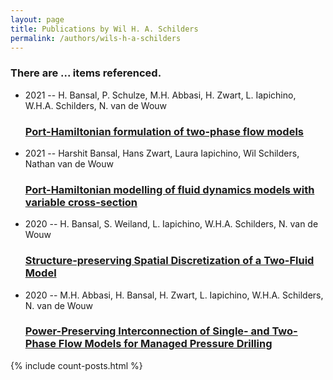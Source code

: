 ```yaml
---
layout: page
title: Publications by Wil H. A. Schilders
permalink: /authors/wils-h-a-schilders
---
```


<h3 id="number-posts">There are ... items referenced.</h3>
<ul class="post-list">
<li><span class='post-meta'>2021 -- H. Bansal, P. Schulze, M.H. Abbasi, H. Zwart, L. Iapichino, W.H.A. Schilders, N. van de Wouw</span><h3><a class='post-link' href="{{ site.baseurl }}/port-hamiltonian-formulation-of-two-phase-flow-models">Port-Hamiltonian formulation of two-phase flow models</a></h3></li>
<li><span class='post-meta'>2021 -- Harshit Bansal, Hans Zwart, Laura Iapichino, Wil Schilders, Nathan van de Wouw</span><h3><a class='post-link' href="{{ site.baseurl }}/port-hamiltonian-modelling-of-fluid-dynamics-models-with-variable-cross-section">Port-Hamiltonian modelling of fluid dynamics models with variable cross-section</a></h3></li>
<li><span class='post-meta'>2020 -- H. Bansal, S. Weiland, L. Iapichino, W.H.A. Schilders, N. van de Wouw</span><h3><a class='post-link' href="{{ site.baseurl }}/structure-preserving-spatial-discretization-of-a-two-fluid-model">Structure-preserving Spatial Discretization of a Two-Fluid Model</a></h3></li>
<li><span class='post-meta'>2020 -- M.H. Abbasi, H. Bansal, H. Zwart, L. Iapichino, W.H.A. Schilders, N. van de Wouw</span><h3><a class='post-link' href="{{ site.baseurl }}/power-preserving-interconnection-of-single-and-two-phase-flow-models-for-managed-pressure-drilling">Power-Preserving Interconnection of Single- and Two-Phase Flow Models for Managed Pressure Drilling</a></h3></li>

</ul>
{% include count-posts.html %}
